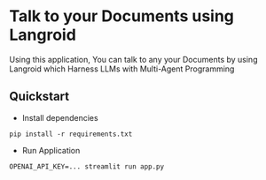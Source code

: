 # Talk to your Documents using Langroid

Using this application, You can talk to any your Documents by using Langroid which Harness LLMs with Multi-Agent Programming

## Quickstart

- Install dependencies 
```
pip install -r requirements.txt
```

- Run Application
```
OPENAI_API_KEY=... streamlit run app.py
```
